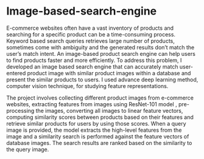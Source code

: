 # Image-based-search-engine
E-commerce websites often have a vast inventory of products and searching for a specific product can be a time-consuming process. Keyword based search queries retrieves large number of products, sometimes come with ambiguity and the generated results don’t match the user’s match intent. An image-based product search engine can help users to find products faster and more efficiently. To address this problem, I developed an image based search engine that can accurately match user-entered product image with similar product images within a database and present the similar products to users. I used advance deep learning method, computer vision technique, for studying feature representations.

The project involves collecting different product images from e-commerce websites, extracting features from images using ResNet-101 model , pre-processing the images, converting all images to linear feature vectors, computing similarity scores between products based on their features and retrieve similar products for users by using those scores. When a query image is provided, the model extracts the high-level features from the image and a similarity search is performed against the feature vectors of database images. The search results are ranked based on the similarity to the query image.

